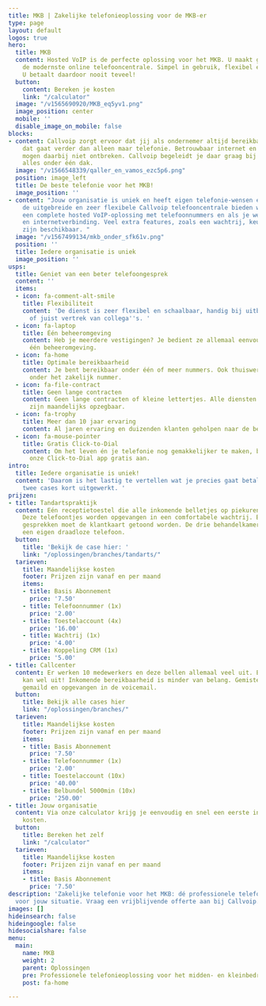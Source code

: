 ```yaml
---
title: MKB | Zakelijke telefonieoplossing voor de MKB-er
type: page
layout: default
logos: true
hero:
  title: MKB
  content: Hosted VoIP is de perfecte oplossing voor het MKB. U maakt gebruik van
    de modernste online telefooncentrale. Simpel in gebruik, flexibel en schaalbaar.
    U betaalt daardoor nooit teveel!
  button:
    content: Bereken je kosten
    link: "/calculator"
  image: "/v1565690920/MKB_eq5yv1.png"
  image_position: center
  mobile: ''
  disable_image_on_mobile: false
blocks:
- content: Callvoip zorgt ervoor dat jij als ondernemer altijd bereikbaar bent en
    dat gaat verder dan alleen maar telefonie. Betrouwbaar internet en goede apparatuur
    mogen daarbij niet ontbreken. Callvoip begeleidt je daar graag bij en zo heb je
    alles onder één dak.
  image: "/v1566548339/qaller_en_vamos_ezc5p6.png"
  position: image_left
  title: De beste telefonie voor het MKB!
  image_position: ''
- content: "Jouw organisatie is uniek en heeft eigen telefonie-wensen en -eisen.\nDankzij
    de uitgebreide en zeer flexibele Callvoip telefooncentrale bieden wij wat je zoekt:
    een complete hosted VoIP-oplossing met telefoonnummers en als je wenst hardware
    en internetverbinding. Veel extra features, zoals een wachtrij, keuzemenu of gespreksopname,
    zijn beschikbaar. "
  image: "/v1567499134/mkb_onder_sfk61v.png"
  position: ''
  title: Iedere organisatie is uniek
  image_position: ''
usps:
  title: Geniet van een beter telefoongesprek
  content: ''
  items:
  - icon: fa-comment-alt-smile
    title: Flexibiliteit
    content: 'De dienst is zeer flexibel en schaalbaar, handig bij uitbreiding van
      of juist vertrek van collega''s. '
  - icon: fa-laptop
    title: Één beheeromgeving
    content: Heb je meerdere vestigingen? Je bedient ze allemaal eenvoudig vanuit
      één beheeromgeving.
  - icon: fa-home
    title: Optimale bereikbaarheid
    content: Je bent bereikbaar onder één of meer nummers. Ook thuiswerkers zijn bereikbaar
      onder het zakelijk nummer.
  - icon: fa-file-contract
    title: Geen lange contracten
    content: Geen lange contracten of kleine lettertjes. Alle diensten van Callvoip
      zijn maandelijks opzegbaar.
  - icon: fa-trophy
    title: Meer dan 10 jaar ervaring
    content: Al jaren ervaring en duizenden klanten geholpen naar de beste telefonieoplossing.
  - icon: fa-mouse-pointer
    title: Gratis Click-to-Dial
    content: Om het leven én je telefonie nog gemakkelijker te maken, bieden wij je
      onze Click-to-Dial app gratis aan.
intro:
  title: Iedere organisatie is uniek!
  content: 'Daarom is het lastig te vertellen wat je precies gaat betalen. Hieronder
    twee cases kort uitgewerkt. '
prijzen:
- title: Tandartspraktijk
  content: Eén receptietoestel die alle inkomende belletjes op piekuren niet aan.
    Deze telefoontjes worden opgevangen in een comfortabele wachtrij. Bij aangenomen
    gesprekken moet de klantkaart getoond worden. De drie behandelkamers hebben elk
    een eigen draadloze telefoon.
  button:
    title: 'Bekijk de case hier: '
    link: "/oplossingen/branches/tandarts/"
  tarieven:
    title: Maandelijkse kosten
    footer: Prijzen zijn vanaf en per maand
    items:
    - title: Basis Abonnement
      price: '7.50'
    - title: Telefoonnummer (1x)
      price: '2.00'
    - title: Toestelaccount (4x)
      price: '16.00'
    - title: Wachtrij (1x)
      price: '4.00'
    - title: Koppeling CRM (1x)
      price: '5.00'
- title: Callcenter
  content: Er werken 10 medewerkers en deze bellen allemaal veel uit. Een belbundel
    kan wel uit! Inkomende bereikbaarheid is minder van belang. Gemiste oproepen worden
    gemaild en opgevangen in de voicemail.
  button:
    title: Bekijk alle cases hier
    link: "/oplossingen/branches/"
  tarieven:
    title: Maandelijkse kosten
    footer: Prijzen zijn vanaf en per maand
    items:
    - title: Basis Abonnement
      price: '7.50'
    - title: Telefoonnummer (1x)
      price: '2.00'
    - title: Toestelaccount (10x)
      price: '40.00'
    - title: Belbundel 5000min (10x)
      price: '250.00'
- title: Jouw organisatie
  content: Via onze calculator krijg je eenvoudig en snel een eerste indruk van de
    kosten.
  button:
    title: Bereken het zelf
    link: "/calculator"
  tarieven:
    title: Maandelijkse kosten
    footer: Prijzen zijn vanaf en per maand
    items:
    - title: Basis Abonnement
      price: '7.50'
description: 'Zakelijke telefonie voor het MKB: dé professionele telefonie-oplossing
  voor jouw situatie. Vraag een vrijblijvende offerte aan bij Callvoip. '
images: []
hideinsearch: false
hideingoogle: false
hidesocialshare: false
menu:
  main:
    name: MKB
    weight: 2
    parent: Oplossingen
    pre: Professionele telefonieoplossing voor het midden- en kleinbedrijf.
    post: fa-home

---
```


